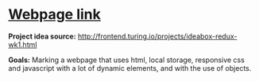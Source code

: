 # [Webpage link](https://maturc.github.io/WebDev-practice-projects/ideabox/index.html)
**Project idea source:** http://frontend.turing.io/projects/ideabox-redux-wk1.html

**Goals:** Marking a webpage that uses html, local storage, responsive css and javascript with a lot of dynamic elements, and with the use of objects.
